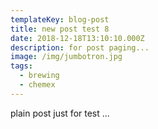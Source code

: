```yaml
---
templateKey: blog-post
title: new post test 8
date: 2018-12-18T13:10:10.000Z
description: for post paging...
image: /img/jumbotron.jpg
tags:
  - brewing
  - chemex
---
```


plain post just for test ...
